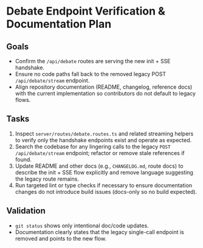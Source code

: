 <!--
 * Author: GPT-5 Codex
 * Date: 2025-10-17 23:26 UTC
 * PURPOSE: Document the action plan to verify the debate streaming endpoint uses the
 *          new init+SSE workflow, preserve recent backend work, and align docs.
 * SRP/DRY check: Pass - Plan file tracks tasks for this fix only; no redundant plan exists.
-->
# Debate Endpoint Verification & Documentation Plan

## Goals
- Confirm the `/api/debate` routes are serving the new init + SSE handshake.
- Ensure no code paths fall back to the removed legacy POST `/api/debate/stream` endpoint.
- Align repository documentation (README, changelog, reference docs) with the current implementation so contributors do not default to legacy flows.

## Tasks
1. Inspect `server/routes/debate.routes.ts` and related streaming helpers to verify only the handshake endpoints exist and operate as expected.
2. Search the codebase for any lingering calls to the legacy `POST /api/debate/stream` endpoint; refactor or remove stale references if found.
3. Update README and other docs (e.g., `CHANGELOG.md`, route docs) to describe the init + SSE flow explicitly and remove language suggesting the legacy route remains.
4. Run targeted lint or type checks if necessary to ensure documentation changes do not introduce build issues (docs-only so no build expected).

## Validation
- `git status` shows only intentional doc/code updates.
- Documentation clearly states that the legacy single-call endpoint is removed and points to the new flow.
